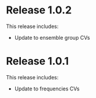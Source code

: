 # Release 1.0.2

This release includes:
* Update to ensemble group CVs


# Release 1.0.1

This release includes:
* Update to frequencies CVs

